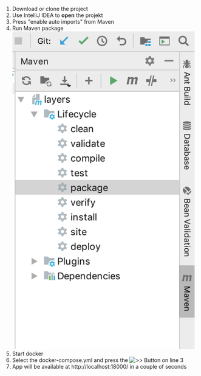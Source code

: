 1. Download or clone the project
2. Use IntelliJ IDEA to **open** the projekt
3. Press "enable auto imports" from Maven
4. Run Maven package
    ![maven package](./manual-images/maven-package.png)
5. Start docker
6. Select the docker-compose.yml and press the ![>>](https://www.jetbrains.com/help/img/idea/2019.1/icons.runConfigurations.testState.run_run.svg@2x.png) Button on line 3
7. App will be available at http://localhost:18000/ in a couple of seconds
